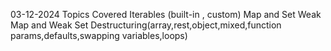03-12-2024 
      Topics Covered 
            Iterables (built-in , custom) 
            Map and Set 
            Weak Map and Weak Set 
            Destructuring(array,rest,object,mixed,function params,defaults,swapping variables,loops)
